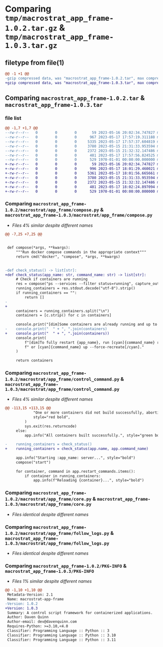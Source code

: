 # Comparing `tmp/macrostrat_app_frame-1.0.2.tar.gz` & `tmp/macrostrat_app_frame-1.0.3.tar.gz`

## filetype from file(1)

```diff
@@ -1 +1 @@
-gzip compressed data, was "macrostrat_app_frame-1.0.2.tar", max compression
+gzip compressed data, was "macrostrat_app_frame-1.0.3.tar", max compression
```

## Comparing `macrostrat_app_frame-1.0.2.tar` & `macrostrat_app_frame-1.0.3.tar`

### file list

```diff
@@ -1,7 +1,7 @@
--rw-r--r--   0        0        0       59 2023-05-16 20:02:34.747827 macrostrat_app_frame-1.0.2/macrostrat/app_frame/__init__.py
--rw-r--r--   0        0        0      967 2023-05-17 17:57:19.311188 macrostrat_app_frame-1.0.2/macrostrat/app_frame/compose.py
--rw-r--r--   0        0        0     5335 2023-05-17 17:57:37.604819 macrostrat_app_frame-1.0.2/macrostrat/app_frame/control_command.py
--rw-r--r--   0        0        0     3780 2023-05-15 21:31:33.953594 macrostrat_app_frame-1.0.2/macrostrat/app_frame/core.py
--rw-r--r--   0        0        0     2372 2023-05-15 21:32:32.147486 macrostrat_app_frame-1.0.2/macrostrat/app_frame/follow_logs.py
--rw-r--r--   0        0        0      481 2023-05-17 17:57:56.824525 macrostrat_app_frame-1.0.2/pyproject.toml
--rw-r--r--   0        0        0      529 1970-01-01 00:00:00.000000 macrostrat_app_frame-1.0.2/PKG-INFO
+-rw-r--r--   0        0        0       59 2023-05-16 20:02:34.747827 macrostrat_app_frame-1.0.3/macrostrat/app_frame/__init__.py
+-rw-r--r--   0        0        0      996 2023-05-17 18:01:29.460021 macrostrat_app_frame-1.0.3/macrostrat/app_frame/compose.py
+-rw-r--r--   0        0        0     5361 2023-05-17 18:01:56.665661 macrostrat_app_frame-1.0.3/macrostrat/app_frame/control_command.py
+-rw-r--r--   0        0        0     3780 2023-05-15 21:31:33.953594 macrostrat_app_frame-1.0.3/macrostrat/app_frame/core.py
+-rw-r--r--   0        0        0     2372 2023-05-15 21:32:32.147486 macrostrat_app_frame-1.0.3/macrostrat/app_frame/follow_logs.py
+-rw-r--r--   0        0        0      481 2023-05-17 18:02:24.897094 macrostrat_app_frame-1.0.3/pyproject.toml
+-rw-r--r--   0        0        0      529 1970-01-01 00:00:00.000000 macrostrat_app_frame-1.0.3/PKG-INFO
```

### Comparing `macrostrat_app_frame-1.0.2/macrostrat/app_frame/compose.py` & `macrostrat_app_frame-1.0.3/macrostrat/app_frame/compose.py`

 * *Files 4% similar despite different names*

```diff
@@ -7,25 +7,25 @@
 
 
 def compose(*args, **kwargs):
     """Run docker compose commands in the appropriate context"""
     return cmd("docker", "compose", *args, **kwargs)
 
 
-def check_status() -> list[str]:
+def check_status(app_name: str, command_name: str) -> list[str]:
     # Check if containers are running
     res = compose("ps --services --filter status=running", capture_output=True)
     running_containers = res.stdout.decode("utf-8").strip()
     if running_containers == "":
         return []
-    
+
     containers = running_containers.split("\n")
     containers = [c.strip() for c in containers]
 
     console.print("[dim]Some containers are already running and up to date: ")
-    console.print("  " + ", ".join(containers)
+    console.print("  " + ", ".join(containers))
     console.print(
         f"[dim]To fully restart {app_name}, run [cyan]{command_name} restart[/cyan]"
         f" or [cyan]{command_name} up --force-recreate[/cyan]."
     )
 
     return containers
```

### Comparing `macrostrat_app_frame-1.0.2/macrostrat/app_frame/control_command.py` & `macrostrat_app_frame-1.0.3/macrostrat/app_frame/control_command.py`

 * *Files 4% similar despite different names*

```diff
@@ -113,15 +113,15 @@
             "One or more containers did not build successfully, aborting.",
             style="red bold",
         )
         sys.exit(res.returncode)
     else:
         app.info("All containers built successfully.", style="green bold")
 
-    running_containers = check_status()
+    running_containers = check_status(app.name, app.command_name)
 
     app.info("Starting :app_name: server...", style="bold")
     compose("start")
 
     for container, command in app.restart_commands.items():
         if container in running_containers:
             app.info(f"Reloading {container}...", style="bold")
```

### Comparing `macrostrat_app_frame-1.0.2/macrostrat/app_frame/core.py` & `macrostrat_app_frame-1.0.3/macrostrat/app_frame/core.py`

 * *Files identical despite different names*

### Comparing `macrostrat_app_frame-1.0.2/macrostrat/app_frame/follow_logs.py` & `macrostrat_app_frame-1.0.3/macrostrat/app_frame/follow_logs.py`

 * *Files identical despite different names*

### Comparing `macrostrat_app_frame-1.0.2/PKG-INFO` & `macrostrat_app_frame-1.0.3/PKG-INFO`

 * *Files 1% similar despite different names*

```diff
@@ -1,10 +1,10 @@
 Metadata-Version: 2.1
 Name: macrostrat-app-frame
-Version: 1.0.2
+Version: 1.0.3
 Summary: A control script framework for containerized applications.
 Author: Daven Quinn
 Author-email: dev@davenquinn.com
 Requires-Python: >=3.10,<4.0
 Classifier: Programming Language :: Python :: 3
 Classifier: Programming Language :: Python :: 3.10
 Classifier: Programming Language :: Python :: 3.11
```


